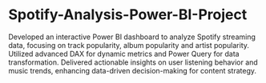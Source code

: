 # Spotify-Analysis-Power-BI-Project
Developed an interactive Power BI dashboard to analyze Spotify streaming data, focusing on track popularity, album popularity and artist popularity. Utilized advanced DAX for dynamic metrics and Power Query for data transformation. Delivered actionable insights on user listening behavior and music trends, enhancing data-driven decision-making for content strategy.
